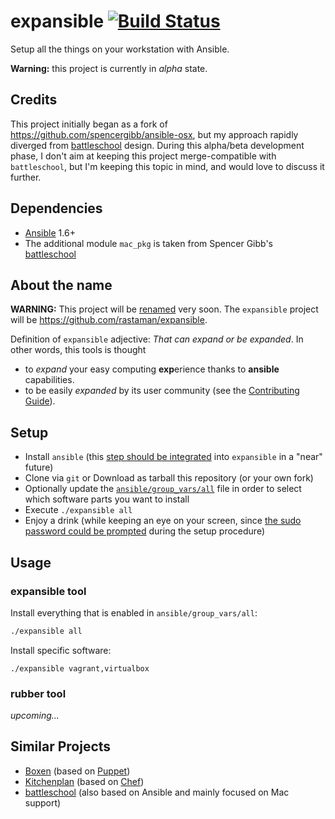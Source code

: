 # expansible [![Build Status](https://travis-ci.org/gildegoma/expansible.svg?branch=master)](https://travis-ci.org/gildegoma/expansible)

Setup all the things on your workstation with Ansible.

**Warning:** this project is currently in *alpha* state.

## Credits

This project initially began as a fork of https://github.com/spencergibb/ansible-osx, but my approach rapidly diverged from [battleschool](https://github.com/spencergibb/battleschool) design. During this alpha/beta development phase, I don't aim at keeping this project merge-compatible with `battleschool`, but I'm keeping this topic in mind, and would love to discuss it further.

## Dependencies

* [Ansible](http://ansible.com) 1.6+
* The additional module `mac_pkg` is taken from Spencer Gibb's [battleschool](https://github.com/spencergibb/battleschool/blob/v0.4.0/share/library/mac_pkg)

## About the name

**WARNING:** This project will be [renamed](https://github.com/gildegoma/expansible/issues/5) very soon. The `expansible` project will be https://github.com/rastaman/expansible.

Definition of `expansible` adjective: *That can expand or be expanded*. In other words, this tools is thought 

* to *expand* your easy computing **exp**erience thanks to **ansible** capabilities.
* to be easily *expanded* by its user community (see the [Contributing Guide](https://github.com/gildegoma/expansible/blob/master/CONTRIBUTING.md)).

## Setup

* Install `ansible` (this [step should be integrated](https://github.com/gildegoma/expansible/issues/1) into `expansible` in a "near" future)
* Clone via `git` or Download as tarball this repository (or your own fork)
* Optionally update the [`ansible/group_vars/all`](https://github.com/gildegoma/expansible/blob/master/ansible/group_vars/all) file in order to select which software parts you want to install
* Execute `./expansible all`
* Enjoy a drink (while keeping an eye on your screen, since [the sudo password could be prompted](https://github.com/gildegoma/expansible/issues/2) during the setup procedure)

## Usage

### expansible tool

Install everything that is enabled in `ansible/group_vars/all`:

```bash
./expansible all
```

Install specific software:

```
./expansible vagrant,virtualbox
```

### rubber tool

*upcoming...*

## Similar Projects

* [Boxen](https://boxen.github.com/) (based on [Puppet](http://puppetlabs.com/))
* [Kitchenplan](http://kitchenplan.github.io/kitchenplan/) (based on [Chef](https://www.chef.io/))
* [battleschool](https://github.com/spencergibb/battleschool) (also based on Ansible and mainly focused on Mac support)

